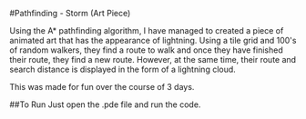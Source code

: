 #Pathfinding - Storm (Art Piece)

Using the A* pathfinding algorithm, I have managed to created a piece of animated art that has the appearance of lightning. Using a tile grid and 100's of random walkers, they find a route to walk and once they have finished their route, they find a new route. However, at the same time, their route and search distance is displayed in the form of a lightning cloud.

This was made for fun over the course of 3 days.

##To Run
Just open the .pde file and run the code.
